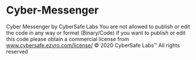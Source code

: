 # Cyber-Messenger
Cyber Messenger by CyberSafe Labs
You are not allowed to publish or edit the code in any way or format (Binary/Code) if you want to publish or edit this code please obtain a commercial license from www.cybersafe.ezyro.com/license/
© 2020 CyberSafe Labs™ All rights reserved
